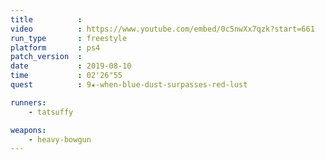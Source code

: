 ```yaml
---
title          :
video          : https://www.youtube.com/embed/0c5nwXx7qzk?start=661
run_type       : freestyle
platform       : ps4
patch_version  :
date           : 2019-08-10
time           : 02'26"55
quest          : 9★-when-blue-dust-surpasses-red-lust

runners:
    - tatsuffy

weapons:
    - heavy-bowgun
---
```

